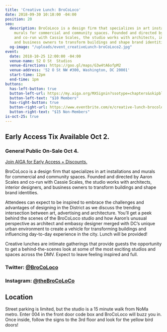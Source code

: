 ```yaml
---
title: 'Creative Lunch: BroCoLoco'
date: 2018-09-30 10:18:00 -04:00
position: 20
seo:
  description: BroCoLoco is a design firm that specializes in art installations and
    murals for commercial and community spaces. Founded and directed by Aaron Scales
    and co-run with Cassie Scales, the studio works with architects, interior designers,
    and business owners to transform buildings and shape brand identities.
  og-image: "/uploads/event_creativeLunch-broCoLoco2.jpg"
event:
  date: 2018-10-25 12:00:00 -04:00
  venue-name: 52 O St  Studios
  venue-directions: https://goo.gl/maps/G3w4tA6ofpM2
  venue-address: '52 O St NW #300, Washington, DC 20001'
  start-time: 12pm
  end-time: 1pm
buttons:
  has-left-button: true
  button-left-url: https://my.aiga.org/MXSignin?ssotype=chapters&skipblacklist&returnurl=https%3A%2F%2Fdc.aiga.org%2Fevent%2Fcreative-lunch-brocoloco%2F%3Fredirect_source%3Deventbrite_register
  button-left-text: "$10 Members"
  has-right-button: true
  button-right-url: https://www.eventbrite.com/e/creative-lunch-brocoloco-tickets-50828373032
  button-right-text: "$15 Non-Members"
is-oct-25: true
---
```


## Early Access Tix Available Oct 2. 
### General Public On-Sale Oct 4.
[Join AIGA for Early Access + Discounts.](http://dc.aiga.org/membership/membership-rates/)


BroCoLoco is a design firm that specializes in art installations and murals for commercial and community spaces. Founded and directed by Aaron Scales and co-run with Cassie Scales, the studio works with architects, interior designers, and business owners to transform buildings and shape brand identities.

Attendees can expect to be inspired to embrace the challenges and advantages of designing in the District as we discuss the trending intersection between art, advertising and architecture. You’ll get a peek behind the scenes of the BroCoLoco studio and how Aaron’s unusual perspective as architect and embassy designer merged with DC’s unique urban environment to create a vehicle for transforming buildings and influencing day-to-day experience in the city. Lunch will be provided!

Creative lunches are intimate gatherings that provide guests the opportunity to get a behind-the-scenes look at some of the most exciting studios and spaces across the DMV. Expect to leave feeling inspired and full.

### Twitter: [@BroCoLoco](https://twitter.com/BroCoLoCo/)
### Instagram: [@theBroCoLoCo](https://www.instagram.com/theBroCoLoCo/)

## Location
Street parking is limited, but the studio is a 15 minute walk from NoMa metro. Enter 004 in the front door code box and BroCoLoco will buzz you in. Once inside, follow the signs to the 3rd floor and look for the yellow bird doors! 

